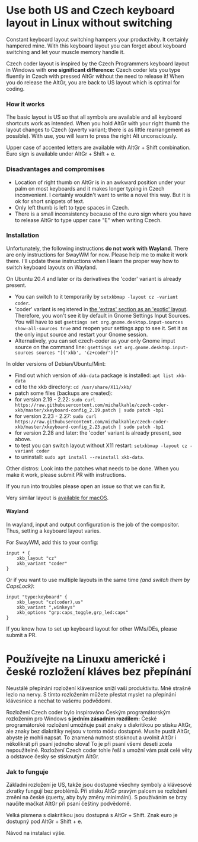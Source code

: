 # Use both US and Czech keyboard layout in Linux without switching
Constant keyboard layout switching hampers your productivity. It certainly hampered mine. With this keyboard layout you can forget about keyboard switching and let your muscle memory handle it.

Czech coder layout is inspired by the Czech Programmers keyboard layout in Windows with **one significant difference:** Czech coder lets you type fluently in Czech with pressed AltGr without the need to release it! When you do release the AltGr, you are back to US layout which is optimal for coding.

### How it works 
The basic layout is US so that all symbols are available and all keyboard shortcuts work as intended. When you hold AltGr with your right thumb the layout changes to Czech (qwerty variant; there is as little rearrangement as possible). With use, you will learn to press the right Alt unconsciously.

Upper case of accented letters are available with AltGr + Shift combination. Euro sign is available under AltGr + Shift + e.

### Disadvantages and compromises
- Location of right thumb on AltGr is in an awkward position under your palm on most keyboards and it makes longer typing in Czech inconvenient. I certainly wouldn't want to write a novel this way. But it is ok for short snippets of text. 
- Only left thumb is left to type spaces in Czech.
- There is a small inconsistency because of the euro sign where you have to release AltGr to type upper case "E" when writing Czech.

### Installation
Unfortunately, the following instructions **do not work with Wayland**. There are only instructions for SwayWM for now. Please help me to make it work there. I'll update these instructions when I learn the proper way how to switch keyboard layouts on Wayland.

On Ubuntu 20.4 and later or its derivatives the 'coder' variant is already present. 
- You can switch to it temporarily by `setxkbmap -layout cz -variant coder`.
- 'coder' variant is registered in [the 'extras' section as an 'exotic' layout](https://www.freedesktop.org/wiki/Software/XKeyboardConfig/Rules/#layoutsvariants). Therefore, you won't see it by default in Gnome Settings Input Sources. You will have to set `gsettings set org.gnome.desktop.input-sources show-all-sources true` and reopen your settings app to see it. Set it as the only input source and restart your Gnome session.
- Alternatively, you can set czech-coder as your only Gnome imput source on the command line: `gsettings set org.gnome.desktop.input-sources sources "[('xkb', 'cz+coder')]"`

In older versions of Debian/Ubuntu/Mint:
- Find out which version of `xkb-data` package is installed: `apt list xkb-data`
- cd to the xkb directory: `cd /usr/share/X11/xkb/`
- patch some files (backups are created):
- for version 2.19 - 2.22: `sudo curl https://raw.githubusercontent.com/michalkahle/czech-coder-xkb/master/xkeyboard-config_2.19.patch | sudo patch -bp1`
- for version 2.23 - 2.27: `sudo curl https://raw.githubusercontent.com/michalkahle/czech-coder-xkb/master/xkeyboard-config_2.23.patch | sudo patch -bp1`
- for version 2.28 and later: the 'coder' variant is already present, see above.
- to test you can switch layout without X11 restart: `setxkbmap -layout cz -variant coder`
- to uninstall: `sudo apt install --reinstall xkb-data`.

Other distros:
Look into the patches what needs to be done. When you make it work, please submit PR with instructions.

If you run into troubles please open an issue so that we can fix it.

Very similar layout is [available for macOS](http://blog.destil.cz/2012/10/ceska-programatorska-klavesnice-pro-mac.html).

#### Wayland

In wayland, input and output configuration is the job of the compositor. Thus, setting a keyboard layout varies. 

For SwayWM, add this to your config:
```
input * {
    xkb_layout "cz"
    xkb_variant "coder"
}
```

Or if you want to use multiple layouts in the same time _(and switch them by CapsLock)_:
```
input "type:keyboard" {
    xkb_layout "cz(coder),us"
    xkb_variant ",winkeys"
    xkb_options "grp:caps_toggle,grp_led:caps"
}
```

If you know how to set up keyboard layout for other WMs/DEs, please submit a PR.

# Používejte na Linuxu americké i české rozložení kláves bez přepínání
Neustálé přepínání rozložení klávesnice sníží vaši produktivitu. Mně strašně lezlo na nervy. S tímto rozložením můžete přestat myslet na přepínání klávesnice a nechat to vašemu podvědomí.

Rozložení Czech coder bylo inspirováno Českým programátorským rozložením pro Windows **s jedním zásadním rozdílem:** České programátorské rozložení umožňuje psát znaky s diakritikou po stisku AltGr, ale znaky bez diakritiky nejsou v tomto módu dostupné. Musíte pustit AltGr, abyste je mohli napsat. To znamená nutnost stisknout a uvolnit AltGr i několikrát při psaní jednoho slova! To je při psaní všemi deseti zcela nepoužitelné. Rozložení Czech coder tohle řeší a umožní vám psát celé věty a odstavce česky se stisknutým AltGr.

### Jak to funguje 
Základní rozložení je US, takže jsou dostupné všechny symboly a klávesové zkratky fungují bez problémů. Při stisku AltGr pravým palcem se rozložení změní na české (querty, aby byly změny minimální). S používáním se brzy naučíte mačkat AltGr při psaní češtiny podvědomě.

Velká písmena s diakritikou jsou dostupná s AltGr + Shift. Znak euro je dostupný pod AltGr + Shift + e.

Návod na instalaci výše.
